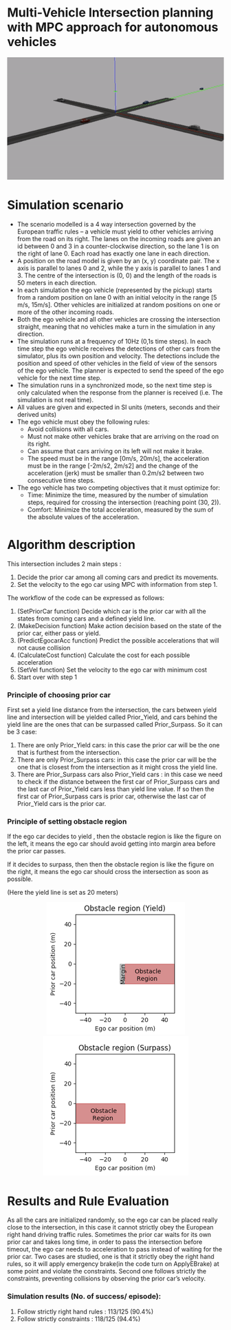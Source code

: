 # Multi-Vehicle Intersection planning with MPC approach for autonomous vehicles

<p align="center">
  <img src="./Simulation_result.gif">
</p>


# Simulation scenario 
 - The scenario modelled is a 4 way intersection governed by the European traffic rules 
– a vehicle must yield to other vehicles arriving from the road on its right. 
The lanes on the incoming roads are given an id between 0 and 3 in a counter-clockwise direction,
so the lane 1 is on the right of lane 0. Each road has exactly one lane in each direction. 
 - A position on the road model is given by an (x, y) coordinate pair. 
The x axis is parallel to lanes 0 and 2, while the y axis is parallel to lanes 1 and 3. 
The centre of the intersection is (0, 0) and the length of the roads is 50 meters in each direction. 
 - In each simulation the ego vehicle (represented by the pickup) starts from a random position on lane 0 
 with an initial velocity in the range 
[5 m/s, 15m/s]. Other vehicles are initialized at random positions on one or more of the other incoming roads.  
 - Both the ego vehicle and all other vehicles are crossing the intersection straight, 
meaning that no vehicles make a turn in the simulation in any direction. 
 - The simulation runs at a frequency of 10Hz (0,1s time steps). In each time step the ego vehicle 
receives the detections of other cars from the simulator, plus its own position and velocity. 
The detections include the position and speed of other vehicles in the field of view of the sensors of the ego vehicle. 
The planner is expected to send the speed of the ego vehicle for the next time step. 
 - The simulation runs in a synchronized mode, so the next time step is only calculated when the response from 
the planner is received (i.e. The simulation is not real time). 
 - All values are given and expected in SI units (meters, seconds and their derived units) 
 - The ego vehicle must obey the following rules: 
   - Avoid collisions with all cars. 
   - Must not make other vehicles brake that are arriving on the road on its right.  
   - Can assume that cars arriving on its left will not make it brake. 
   - The speed must be in the range [0m/s, 20m/s], the acceleration must be in the range [-2m/s2, 2m/s2] 
   and the change of the acceleration (jerk) must be smaller than 0.2m/s2 between two consecutive time steps. 
 - The ego vehicle has two competing objectives that it must optimize for: 
   - Time: Minimize the time, measured by the number of simulation steps, required for crossing the intersection 
   (reaching point (30, 2)). 
   - Comfort: Minimize the total acceleration, measured by the sum of the absolute values of the acceleration. 


# Algorithm description
This intersection includes 2 main steps : 
1. Decide the prior car among all coming cars and predict its movements. 
2. Set the velocity to the ego car using MPC with information from step 1.

The workflow of the code can be expressed as follows:
1. (SetPriorCar function) Decide which car is the prior car with all the states from coming cars and a defined yield line.
2. (MakeDecision function) Make action decision based on the state of the prior car, either pass or yield.
3. (PredictEgocarAcc function) Predict the possible accelerations that will not cause collision
4. (CalculateCost function) Calculate the cost for each possible acceleration
5. (SetVel function) Set the velocity to the ego car with minimum cost
6. Start over with step 1

### Principle of choosing prior car
First set a yield line distance from the intersection, the cars between yield line and intersection will be yielded called Prior_Yield, and cars behind the yield line are the ones that can be surpassed called Prior_Surpass.
So it can be 3 case:

1. There are only Prior_Yield cars: in this case the prior car will be the one that is furthest from the intersection.
2. There are only Prior_Surpass cars: in this case the prior car will be the one that is closest from the intersection as it might cross the yield line.
3. There are Prior_Surpass cars also Prior_Yield cars : in this case we need to check if the distance between the first car of Prior_Surpass cars and the last car of Prior_Yield cars less than yield line value. If so then the first car of Prior_Surpass cars is prior car, otherwise the last car of Prior_Yield cars is the prior car.

### Principle of setting obstacle region
If the ego car decides to yield , then the obstacle region is like the figure on the left, it means the ego car should avoid getting into margin area before the prior car passes.

If it decides to surpass, then then the obstacle region is like the figure on the right, it means the ego car should cross the intersection as soon as possible.

(Here the yield line is set as 20 meters)

<div align="center">
<img src="./Obstacle_Yield.png">
<img src="./Obstacle_Surpass.png">
</div>


# Results and Rule Evaluation
As all the cars are initialized randomly, so the ego car can be placed really close to the intersection, in this case it cannot strictly obey the European right hand driving traffic rules. Sometimes the prior car waits for its own prior car and takes long time, in order to pass the intersection before timeout, the ego car needs to acceleration to pass instead of waiting for the prior car. Two cases are studied, one is that it strictly obey the right hand rules, so it will apply emergency brake(in the code turn on ApplyEBrake) at some point and violate the constraints. Second one follows strictly the constraints, preventing collisions by observing the prior car’s velocity.
### Simulation results (No. of success/ episode):
1. Follow strictly right hand rules : 113/125 (90.4%)
2. Follow strictly constraints : 118/125 (94.4%)
